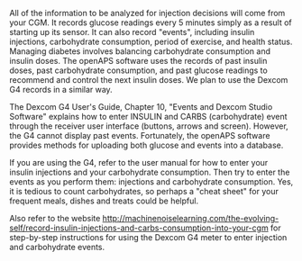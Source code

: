All of the information to be analyzed for injection decisions will come
from your CGM.  It records glucose readings every 5 minutes simply as a result
of starting up its sensor.  It can also record "events", including insulin injections,
carbohydrate consumption, period of exercise, and health status.  Managing diabetes
involves balancing carbohydrate consumption and insulin doses.  The openAPS
software uses the records of past insulin doses, past carbohydrate consumption,
and past glucose readings to recommend and control the next insulin doses.  We plan
to use the Dexcom G4 records in a similar way.

The Dexcom G4 User's Guide, Chapter 10, "Events and Dexcom Studio Software" explains 
how to enter INSULIN and CARBS (carbohydrate) event through the receiver user interface (buttons, arrows
and screen).  However, the G4 cannot display past events.  Fortunately, the openAPS software
provides methods for uploading both glucose and events into a database.

If you are using the G4, refer to the user manual for how to enter your insulin injections
and your carbohydrate consumption.  Then try to enter the events as you perform them:  injections
and carbohydrate consumption.  Yes, it is tedious to count carbohydrates, so perhaps a
"cheat sheet" for your frequent meals, dishes and treats could be helpful.

Also refer to the website 
http://machinenoiselearning.com/the-evolving-self/record-insulin-injections-and-carbs-consumption-into-your-cgm
for step-by-step instructions for using the Dexcom G4 meter to enter injection and carbohydrate events.


